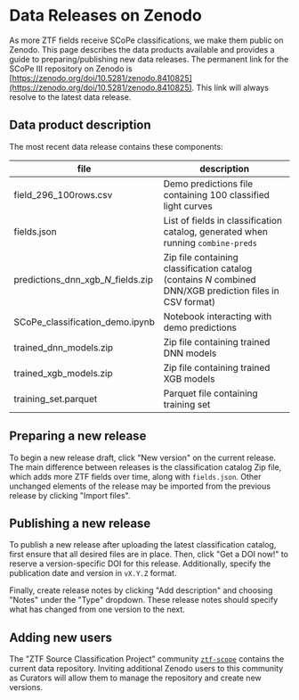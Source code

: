 # Data Releases on Zenodo

As more ZTF fields receive SCoPe classifications, we make them public on Zenodo. This page describes the data products available and provides a guide to preparing/publishing new data releases. The permanent link for the SCoPe III repository on Zenodo is [https://zenodo.org/doi/10.5281/zenodo.8410825](https://zenodo.org/doi/10.5281/zenodo.8410825). This link will always resolve to the latest data release.

## Data product description

The most recent data release contains these components:

| file | description |
| -------------- | ------------ |
| field_296_100rows.csv | Demo predictions file containing 100 classified light curves |
| fields.json | List of fields in classification catalog, generated when running `combine-preds` |
| predictions_dnn_xgb_*N*_fields.zip | Zip file containing classification catalog (contains *N* combined DNN/XGB prediction files in CSV format) |
| SCoPe_classification_demo.ipynb | Notebook interacting with demo predictions |
| trained_dnn_models.zip | Zip file containing trained DNN models |
| trained_xgb_models.zip | Zip file containing trained XGB models |
| training_set.parquet | Parquet file containing training set |

## Preparing a new release

To begin a new release draft, click "New version" on the current release. The main difference between releases is the classification catalog Zip file, which adds more ZTF fields over time, along with `fields.json`. Other unchanged elements of the release may be imported from the previous release by clicking "Import files".

## Publishing a new release

To publish a new release after uploading the latest classification catalog, first ensure that all desired files are in place. Then, click "Get a DOI now!" to reserve a version-specific DOI for this release. Additionally, specify the publication date and version in `vX.Y.Z` format.

Finally, create release notes by clicking "Add description" and choosing "Notes" under the "Type" dropdown. These release notes should specify what has changed from one version to the next.

## Adding new users

The "ZTF Source Classification Project" community [`ztf-scope`](https://zenodo.org/communities/ztf-scope) contains the current data repository. Inviting additional Zenodo users to this community as Curators will allow them to manage the repository and create new versions.
